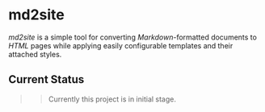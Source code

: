 # md2site

*md2site* is a simple tool for converting *Markdown*-formatted documents to *HTML* pages while applying easily configurable templates and their attached styles.


## Current Status

>> Currently this project is in initial stage.
